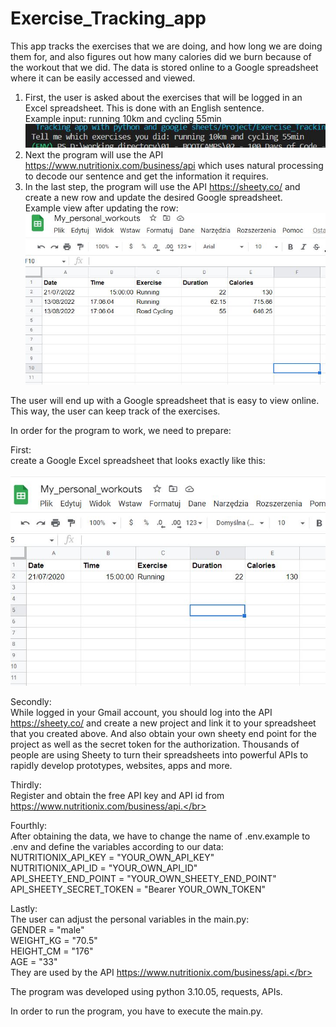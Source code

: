 # Exercise_Tracking_app

This app tracks the exercises that we are doing, and how long we are doing them for, and also figures out how many calories did we burn because of the workout that we did. The data is stored online to a Google spreadsheet where it can be easily accessed and viewed. </br>
1. First, the user is asked about the exercises that will be logged in an Excel spreadsheet. This is done with an English sentence.</br>
Example input: running 10km and cycling 55min</br>
![Screenshot](example_view_02.jpg)</br>
2. Next the program will use the API https://www.nutritionix.com/business/api which uses natural processing to decode our sentence and
get the information it requires. </br>
3. In the last step, the program will use the API https://sheety.co/ and create a new row and update the desired Google spreadsheet.</br>
Example view after updating the row: </br>
![Screenshot](example_view_03.jpg)


The user will end up with a Google spreadsheet that is easy to view online. This way, the user can keep track of the exercises. </br>


In order for the program to work, we need to prepare:</br>


First:</br>
create a Google Excel spreadsheet that looks exactly like this:</br>

![Screenshot](example_view_01.jpg)
</br>


Secondly:</br>
While logged in your Gmail account, you should log into the API https://sheety.co/ 
and create a new project and link it to your spreadsheet that you created above.
And also obtain your own sheety end point for the project as well as the secret token for the authorization.
Thousands of people are using Sheety to turn their spreadsheets into powerful APIs to rapidly develop prototypes, websites, apps and more.</br>


Thirdly:</br>
Register and obtain the free API key and API id from https://www.nutritionix.com/business/api.</br>


Fourthly:</br>
After obtaining the data, we have to change the name of .env.example to .env and define the variables according to our data:</br>
NUTRITIONIX_API_KEY = "YOUR_OWN_API_KEY"</br>
NUTRITIONIX_API_ID = "YOUR_OWN_API_ID"</br>
API_SHEETY_END_POINT = "YOUR_OWN_SHEETY_END_POINT"</br>
API_SHEETY_SECRET_TOKEN = "Bearer YOUR_OWN_TOKEN"</br>


Lastly:</br>
The user can adjust the personal variables in the main.py: </br>
GENDER = "male" </br>
WEIGHT_KG = "70.5" </br>
HEIGHT_CM = "176" </br>
AGE = "33" </br>
They are used by the API https://www.nutritionix.com/business/api.</br>



The program was developed using python 3.10.05, requests, APIs. 

In order to run the program, you have to execute the main.py.